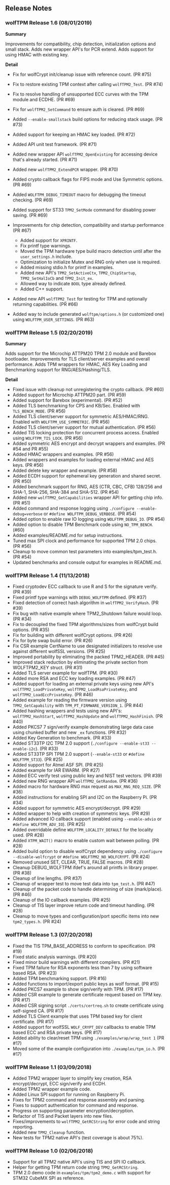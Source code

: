 ## Release Notes

### wolfTPM Release 1.6 (08/01/2019)

**Summary**

Improvements for compatibility, chip detection, initialization options and small stack. Adds new wrapper API's for PCR extend. Adds support for using HMAC with existing key.

**Detail**
* Fix for wolfCrypt init/cleanup issue with reference count. (PR #75)
* Fix to restore existing TPM context after calling `wolfTPM2_Test`. (PR #74)
* Fix to resolve handling of unsupported ECC curves with the TPM module and ECDHE. (PR #69)
* Fix for `wolfTPM2_SetCommand` to ensure auth is cleared. (PR #69)

* Added `--enable-smallstack` build options for reducing stack usage. (PR #73)
* Added support for keeping an HMAC key loaded. (PR #72)
* Added API unit test framework. (PR #71)
* Added new wrapper API `wolfTPM2_OpenExisting` for accessing device that's already started. (PR #71)
* Added new `wolfTPM2_ExtendPCR` wrapper. (PR #70)
* Added crypto callback flags for FIPS mode and Use Symmetric options. (PR #69)
* Added `WOLFTPM_DEBUG_TIMEOUT` macro for debugging the timeout checking. (PR #69)
* Added support for ST33 `TPM2_SetMode` command for disabling power saving. (PR #69)
* Improvements for chip detection, compatibility and startup performance (PR #67)
	* Added support for `XPRINTF`.
	* Fix printf type warnings.
	* Moved the TPM hardware type build macro detection until after the `user_settings.h` include.
	* Optimization to initialize Mutex and RNG only when use is required.
	* Added missing stdio.h for printf in examples.
	* Added new API's `TPM2_SetActiveCtx`, `TPM2_ChipStartup`, `TPM2_SetHalIoCb` and `TPM2_Init_ex`. 
	* Allowed way to indicate `BOOL` type already defined.
	* Added C++ support.
* Added new API `wolfTPM2_Test` for testing for TPM and optionally returning capabilities. (PR #66)
* Added way to include generated `wolftpm/options.h` (or customized one) using `WOLFTPM_USER_SETTINGS`. (PR #63)


### wolfTPM Release 1.5 (02/20/2019)

**Summary**

Adds support for the Microchip ATTPM20 TPM 2.0 module and Barebox bootloader. Improvements for TLS client/server examples and overall performance. Adds TPM wrappers for HMAC, AES Key Loading and Benchmarking support for RNG/AES/Hashing/TLS.

**Detail**

* Fixed issue with cleanup not unregistering the crypto callback. (PR #60)
* Added support for Microchip ATTPM20 part. (PR #59)
* Added support for Barebox (experimental). (PR #52)
* Added TLS benchmarking for CPS and KB/Sec. Enabled with `TLS_BENCH_MODE`. (PR #56)
* Added TLS client/server support for symmetric AES/HMAC/RNG. Enabled with `WOLFTPM_USE_SYMMETRIC`. (PR #56)
* Added TLS client/server support for mutual authentication. (PR #56)
* Added TIS locking protection for concurrent process access. Enabled using `WOLFTPM_TIS_LOCK`. (PR #56)
* Added symmetric AES encrypt and decrypt wrappers and examples. (PR #54 and PR #55)
* Added HMAC wrappers and examples. (PR #56)
* Added wrappers and examples for loading external HMAC and AES keys. (PR #56) 
* Added delete key wrapper and example. (PR #58)
* Added ECDH support for ephemeral key generation and shared secret. (PR #50)
* Added benchmark support for RNG, AES (CTR, CBC, CFB) 128/256 and SHA-1, SHA-256, SHA-384 and SHA-512. (PR #54)
* Added new `wolfTPM2_GetCapabilities` wrapper API for getting chip info. (PR #51)
* Added command and response logging using `./configure --enable-debug=verbose` or `#define WOLFTPM_DEBUG_VERBOSE`. (PR #54)
* Added option to enable raw IO logging using `WOLFTPM_DEBUG_IO`. (PR #54)
* Added option to disable TPM Benchmark code using `NO_TPM_BENCH`. (#60)
* Added examples/README.md for setup instructions.
* Tuned max SPI clock and performance for supported TPM 2.0 chips. (PR #56)
* Cleanup to move common test parameters into examples/tpm_test.h. (PR #54)
* Updated benchmarks and console output for examples in README.md.


### wolfTPM Release 1.4 (11/13/2018)

* Fixed cryptodev ECC callback to use R and S for the signature verify. (PR #39)
* Fixed printf type warnings with `DEBUG_WOLFTPM` defined. (PR #37)
* Fixed detection of correct hash algorithm in `wolfTPM2_VerifyHash`. (PR #39)
* Fix bug with native example where TPM2_Shutdown failure would loop. (PR #34)
* Fix to decoupled the fixed TPM algorithms/sizes from wolfCrypt build options. (PR #35)
* Fix for building with different wolfCrypt options. (PR #26)
* Fix for byte swap build error. (PR #26)
* Fix CSR example CertName to use designated initializers to resolve use against different wolfSSL versions. (PR #25)
* Improved portability by eliminating the packed TPM2_HEADER. (PR #45)
* Improved stack reduction by eliminating the private section from WOLFTPM2_KEY struct. (PR #31)
* Added TLS server example for wolfTPM. (PR #30)
* Added more RSA and ECC key loading examples. (PR #47)
* Added support for loading an external private keys using new API's `wolfTPM2_LoadPrivateKey`, `wolfTPM2_LoadRsaPrivateKey`, and `wolfTPM2_LoadEccPrivateKey`. (PR #46)
* Added example for reading the firmware version using `TPM2_GetCapability` with `TPM_PT_FIRMWARE_VERSION_1`. (PR #44)
* Added hashing wrappers and tests using new API's: `wolfTPM2_HashStart`, `wolfTPM2_HashUpdate` and `wolfTPM2_HashFinish`. (PR #40)
* Added PKCS7 7 sign/verify example demonstrating large data case using chunked buffer and new `_ex` functions. (PR #32)
* Added Key Generation to benchmark. (PR #33)
* Added ST33TP I2C TPM 2.0 support (`./configure --enable-st33 --enable-i2c`). (PR #33)
* Added ST33TP SPI TPM 2.0 support (`--enable-st33` or `#define WOLFTPM_ST33`). (PR #25)
* Added support for Atmel ASF SPI. (PR #25)
* Added example for IAR EWARM. (PR #27)
* Added ECC verify test using public key and NIST test vectors. (PR #39)
* Added new RNG wrapper API `wolfTPM2_GetRandom`. (PR #36)
* Added macro for hardware RNG max request as `MAX_RNG_REQ_SIZE`. (PR #36)
* Added instructions for enabling SPI and I2C on the Raspberry Pi. (PR #34)
* Added support for symmetric AES encrypt/decrypt. (PR #29)
* Added wrapper to help with creation of symmetric keys. (PR #29)
* Added advanced IO callback support (enabled using `--enable-advio` or `#define WOLFTPM_ADV_IO`). (PR #25)
* Added overridable define `WOLFTPM_LOCALITY_DEFAULT` for the locality used. (PR #28)
* Added `XTPM_WAIT()` macro to enable custom wait between polling. (PR #28)
* Added build option to disable wolfCrypt dependency using `./configure --disable-wolfcrypt` or `#define WOLFTPM2_NO_WOLFCRYPT`. (PR #24)
* Removed unused SET, CLEAR, TRUE, FALSE macros. (PR #28)
* Cleanup DEBUG_WOLFTPM ifdef's around all printfs in library proper. (PR #38)
* Cleanup of line lengths. (PR #37)
* Cleanup of wrapper test to move test data into `tpm_test.h`. (PR #47)
* Cleanup of the packet code to handle determining of size (mark/place). (PR #46)
* Cleanup of the IO callback examples. (PR #25)
* Cleanup of TIS layer improve return code and timeout handling. (PR #28)
* Cleanup to move types and configuration/port specific items into new `tpm2_types.h`. (PR #24)


### wolfTPM Release 1.3 (07/20/2018)

* Fixed the TIS TPM_BASE_ADDRESS to conform to specification. (PR #19)
* Fixed static analysis warnings. (PR #20)
* Fixed minor build warnings with different compilers. (PR #21)
* Fixed TPM failure for RSA exponents less than 7 by using software based RSA. (PR #23)
* Added TPM benchmarking support. (PR #16)
* Added functions to import/export public keys as wolf format. (PR #15)
* Added PKCS7 example to show sign/verify with TPM. (PR #17)
* Added CSR example to generate certificate request based on TPM key. (PR #17)
* Added CSR signing script `./certs/certreq.sh` to create certificate using self-signed CA. (PR #17)
* Added TLS Client example that uses TPM based key for client certificate. (PR #17)
* Added support for wolfSSL `WOLF_CRYPT_DEV` callbacks to enable TPM based ECC and RSA private keys. (PR #17)
* Added ability to clear/reset TPM using `./examples/wrap/wrap_test 1` (PR #17)
* Moved some of the example configuration into `./examples/tpm_io.h`. (PR #17)


### wolfTPM Release 1.1 (03/09/2018)

* Added TPM2 wrapper layer to simplify key creation, RSA encrypt/decrypt, ECC sign/verify and ECDH.
* Added TPM2 wrapper example code.
* Added Linux SPI support for running on Raspberry Pi.
* Fixes for TPM2 command and response assembly and parsing.
* Fixes to support authentication for command and response.
* Progress on supporting parameter encryption/decryption.
* Refactor of TIS and Packet layers into new files.
* Fixes/improvements to `wolfTPM2_GetRCString` for error code and string reporting.
* Added new `TPM2_Cleanup` function.
* New tests for TPM2 native API's (test coverage is about 75%).


### wolfTPM Release 1.0 (02/06/2018)

* Support for all TPM2 native API's using TIS and SPI IO callback.
* Helper for getting TPM return code string `TPM2_GetRCString`.
* TPM 2.0 demo code in `examples/tpm/tpm2_demo.c` with support for STM32 CubeMX SPI as reference.
